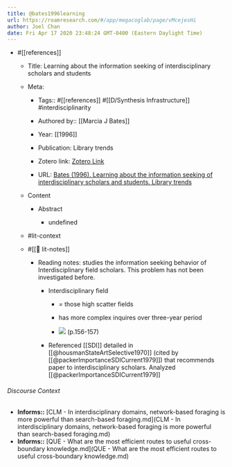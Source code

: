 ```yaml
---
title: @bates1996learning
url: https://roamresearch.com/#/app/megacoglab/page/vMcejesHi
author: Joel Chan
date: Fri Apr 17 2020 23:48:24 GMT-0400 (Eastern Daylight Time)
---
```


- #[[references]]

    - Title: Learning about the information seeking of interdisciplinary scholars and students

    - Meta:

        - Tags:: #[[references]] #[[D/Synthesis Infrastructure]] #interdisciplinarity

        - Authored by:: [[Marcia J Bates]]

        - Year: [[1996]]

        - Publication: Library trends

        - Zotero link: [Zotero Link](zotero://select/items/1_ZUU93F8Y)

        - URL: [Bates (1996). Learning about the information seeking of interdisciplinary scholars and students. Library trends](undefined)

    - Content

        - Abstract

            - undefined

    - #lit-context

    - #[[📝 lit-notes]]

        - Reading notes: studies the information seeking behavior of Interdisciplinary field  scholars. This problem has not been investigated before.

            - Interdisciplinary field

                - = those high scatter fields

                - has more complex inquires over three-year period

                - ![](https://firebasestorage.googleapis.com/v0/b/firescript-577a2.appspot.com/o/imgs%2Fapp%2Fmegacoglab%2FhvNc2O4LzR.png?alt=media&token=56022b49-fa0f-44ed-85f7-32ab54852fe2) (p.156-157)

            - Referenced [[SDI]] detailed in [[@housmanStateArtSelective1970]] (cited by [[@packerImportanceSDICurrent1979]]) that recommends paper to interdisciplinary scholars. Analyzed [[@packerImportanceSDICurrent1979]]

###### Discourse Context

- **Informs::** [CLM - In interdisciplinary domains, network-based foraging is more powerful than search-based foraging.md](CLM - In interdisciplinary domains, network-based foraging is more powerful than search-based foraging.md)
- **Informs::** [QUE - What are the most efficient routes to useful cross-boundary knowledge.md](QUE - What are the most efficient routes to useful cross-boundary knowledge.md)

